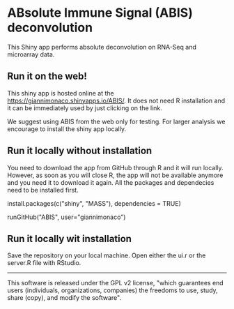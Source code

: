 # ABsolute Immune Signal (ABIS) deconvolution

This Shiny app performs absolute deconvolution on RNA-Seq and microarray data.


## Run it on the web!

This shiny app is hosted online at the https://giannimonaco.shinyapps.io/ABIS/. It does not need R installation and it can be immediately used by just clicking on the link.

We suggest using ABIS from the web only for testing. For larger analysis we encourage to install the shiny app locally.

## Run it locally without installation

You need to download the app from GitHub through R and it will run locally. However, as soon as you will close R, the app will not be available anymore and you need it to download it again.
All the packages and dependecies need to be installed first.

install.packages(c("shiny", "MASS"), dependencies = TRUE)

runGitHub("ABIS", user="giannimonaco")

## Run it locally wit installation

Save the repository on your local machine. Open either the ui.r or the server.R file with RStudio.


---
This software is  released under the GPL v2 license, "which guarantees end users (individuals, organizations, companies) the freedoms to use, study, share (copy), and modify the software".